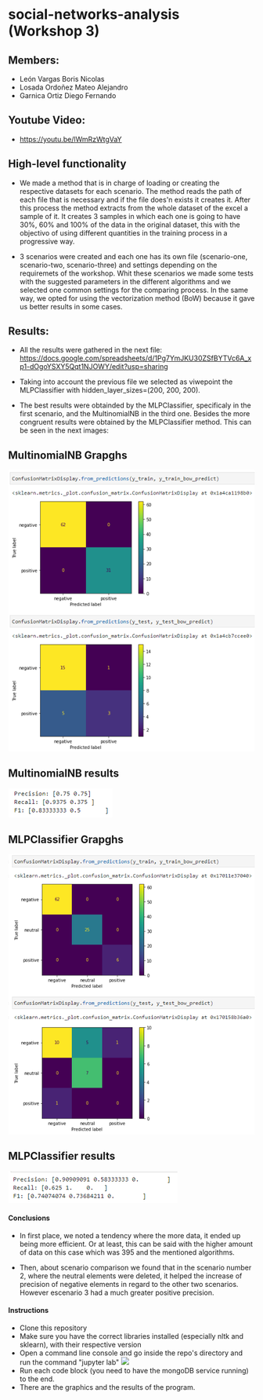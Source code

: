 # social-networks-analysis (Workshop 3)
## Members:
- León Vargas Boris Nicolas
- Losada Ordoñez Mateo Alejandro
- Garnica Ortiz Diego Fernando


## Youtube Video:
- https://youtu.be/lWmRzWtgVaY


## High-level functionality

- We made a method that is in charge of loading or creating the respective datasets for each scenario. The method reads the path of each file that is necessary and if the file does'n exists it creates it. After this process the method extracts from the whole dataset of the excel a sample of it. It creates 3 samples in which each one is going to have 30%, 60% and 100% of the data in the original dataset, this with the objectivo of using different quantities in the training process in a progressive way.

- 3 scenarios were created and each one has its own file (scenario-one, scenario-two, scenario-three) and settings depending on the requiremets of the workshop. Whit these scenarios we made some tests with the suggested parameters in the different algorithms and we selected one common settings for the comparing process. In the same way, we opted for using the vectorization method (BoW) because it gave us better results in some cases. 

## Results:

- All the results were gathered in the next file:
https://docs.google.com/spreadsheets/d/1Pg7YmJKU30ZSfBYTVc6A_xp1-dOgoYSXY5Qqt1NJOWY/edit?usp=sharing

- Taking into account the previous file we selected as viwepoint the MLPClassifier with hidden_layer_sizes=(200, 200, 200). 

- The best results were obtainded by the MLPClassifier, specificaly in the first scenario, and the MultinomialNB in the third one. Besides the more congruent results were obtained by the MLPClassifier method. This can be seen in the next images:

## MultinomialNB Grapghs
![](./imgs/CapturaMultinomial.PNG)

## MultinomialNB results
![](./imgs/MultinomialResults.PNG)

## MLPClassifier Grapghs
![](./imgs/CapturaMLP.PNG)

## MLPClassifier results
![](./imgs/MLPresults.PNG)

#### Conclusions
- In first place, we noted a tendency where the more data, it ended up being more efficient. Or at least, this can be said with the higher amount of data on this case which was 395 and the mentioned algorithms.

- Then, about scenario comparison we found that in the scenario number 2, where the neutral elements were deleted, it helped the increase of precision of negative elements in regard to the other two scenarios. However escenario 3 had a much greater positive precision.

#### Instructions

+ Clone this repository
+ Make sure you have the correct libraries installed (especially nltk and sklearn), with their respective version
+ Open a command line console and go inside the repo's directory and run the command "jupyter lab"
![](./evidences/comandoJL.png)
+ Run each code block (you need to have the mongoDB service running) to the end. 
+ There are the graphics and the results of the program.